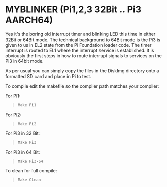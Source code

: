 # MYBLINKER (Pi1,2,3 32Bit .. Pi3 AARCH64)
Yes it's the boring old interrupt timer and blinking LED this time in either 32Bit or 64Bit mode. The technical background to 64Bit mode is the Pi3 is given to us in EL2 state from the Pi Foundation loader code. The timer interrupt is routed to EL1 where the interrupt service is established. It is obviously the first steps in how to route interrupt signals to services on the Pi3 in 64bit mode. 
>
As per usual you can simply copy the files in the DiskImg directory onto a formatted SD card and place in Pi to test.

To compile edit the makefile so the compiler path matches your compiler:
>
For Pi1: 
>     Make Pi1
For Pi2:
>     Make Pi2
For Pi3 in 32 Bit:
>     Make Pi3
For Pi3 in 64 Bit:
>     Make Pi3-64
     
To clean for full compile:     
>     Make Clean
     

